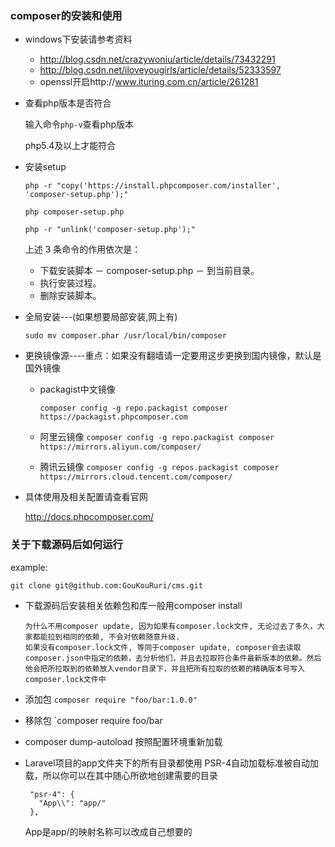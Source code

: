 ### composer的安装和使用

- windows下安装请参考资料

  - http://blog.csdn.net/crazywoniu/article/details/73432291
  - http://blog.csdn.net/iloveyougirls/article/details/52333597
  - openssl开启http://www.ituring.com.cn/article/261281

- 查看php版本是否符合

  输入命令```php-v```查看php版本
  
  php5.4及以上才能符合
  
- 安装setup

  ```php -r "copy('https://install.phpcomposer.com/installer', 'composer-setup.php');"```
  
  ```php composer-setup.php```
  
  ```php -r "unlink('composer-setup.php');"```
  
  上述 3 条命令的作用依次是：
  
  - 下载安装脚本 － composer-setup.php － 到当前目录。
  - 执行安装过程。
  - 删除安装脚本。
  
- 全局安装---(如果想要局部安装,网上有)

  ```sudo mv composer.phar /usr/local/bin/composer```
  
- 更换镜像源----重点：如果没有翻墙请一定要用这步更换到国内镜像，默认是国外镜像

  - packagist中文镜像
  
    ```composer config -g repo.packagist composer https://packagist.phpcomposer.com```
  - 阿里云镜像
    ```composer config -g repo.packagist composer https://mirrors.aliyun.com/composer/``` 
  - 腾讯云镜像
    ```composer config -g repos.packagist composer https://mirrors.cloud.tencent.com/composer/``` 
    
- 具体使用及相关配置请查看官网

   http://docs.phpcomposer.com/
   
### 关于下载源码后如何运行

example:

   ```git clone git@github.com:GouKouRuri/cms.git```
  

- 下载源码后安装相关依赖包和库一般用composer install
  
  ```text
  为什么不用composer update, 因为如果有composer.lock文件, 无论过去了多久，大家都能拉到相同的依赖, 不会对依赖随意升级.
  如果没有composer.lock文件, 等同于composer update, composer会去读取composer.json中指定的依赖，去分析他们，并且去拉取符合条件最新版本的依赖。然后他会把所拉取到的依赖放入vendor目录下，并且把所有拉取的依赖的精确版本号写入composer.lock文件中

  ```
   
- 添加包
  `composer require "foo/bar:1.0.0"`

- 移除包
  `composer require foo/bar
  
- composer dump-autoload 按照配置环境重新加载

- Laravel项目的app文件夹下的所有目录都使用 PSR-4自动加载标准被自动加载，所以你可以在其中随心所欲地创建需要的目录
  ```
   "psr-4": {
     "App\\": "app/"  
   },
   ```
   App是app/的映射名称可以改成自己想要的


  